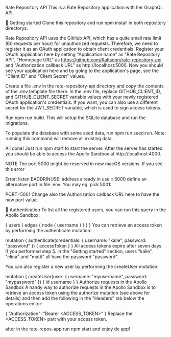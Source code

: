 Rate Repository API
This is a Rate Repository application with her GraphQL API.

🚀 Getting started
Clone this repository and run npm install in both repository directorys.

Rate Repository API uses the GitHub API, which has a quite small rate limit (60 requests per hour) for unauthorized requests. Therefore, we need to register it as an OAuth application to obtain client credentials. Register your OAuth application here by setting "Application name" as "Rate Repository API", "Homepage URL" as https://github.com/Kaltsoon/rate-repository-api and "Authorization callback URL" as http://localhost:5000. Now you should see your application here and by going to the application's page, see the "Client ID" and "Client Secret" values.

Create a file .env in the rate-repository-api directory and copy the contents of the .env.template file there. In the .env file, replace GITHUB_CLIENT_ID, and GITHUB_CLIENT_SECRET variable values with your newly registered OAuth application's credentials. If you want, you can also use a different secret for the JWT_SECRET variable, which is used to sign access tokens.

Run npm run build. This will setup the SQLite database and run the migrations.

To populate the database with some seed data, run npm run seed:run. Note: running this command will remove all existing data.

All done! Just run npm start to start the server. After the server has started you should be able to access the Apollo Sandbox at http://localhost:4000.

NOTE The port 5000 might be reserved in new macOS versions. If you see this error

Error: listen EADDRINUSE: address already in use :::5000
define an alternative port in file .env. You may eg. pick 5001:

PORT=5001
Change also the Authorization callback URL here to have the new port value.

🔑 Authentication
To list all the registered users, you can run this query in the Apollo Sandbox:

{
  users {
    edges {
      node {
        username
      }
    }
  }
}
You can retrieve an access token by performing the authenticate mutation:

mutation {
  authenticate(credentials: { username: "kalle", password: "password" }) {
    accessToken
  }
}
All access tokens expire after seven days. If you performed step 5. in the "Getting started" section, users "kalle", "elina" and "matti" all have the password "password".

You can also register a new user by performing the createUser mutation:

mutation {
  createUser(user: { username: "myusername", password: "mypassword" }) {
    id
    username
  }
}
Authorize requests in the Apollo Sandbox
A handy way to authorize requests in the Apollo Sandbox is to retrieve an access token using the authorize mutation (see above for details) and then add the following in the "Headers" tab below the operations editor:

{
  "Authorization": "Bearer <ACCESS_TOKEN>"
}
Replace the <ACCESS_TOKEN> part with your access token.

after in the rate-repos-app run npm start and enjoy de app!
